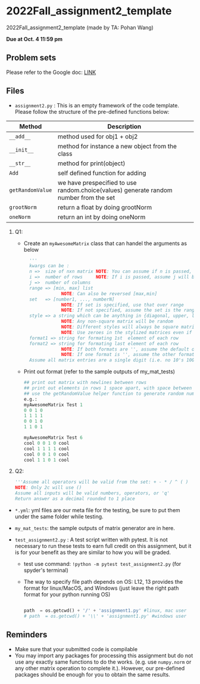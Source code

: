 # 2022Fall_assignment2_template
2022Fall_assignment2_template (made by TA: Pohan Wang)

**Due at Oct. 4 11:59 pm**

## Problem sets
Please refer to the Google doc: [LINK][link1]

[link1]: https://docs.google.com/document/d/1yKY06WHkL9MhC-1dU_Odsr2k-vbcIvsW4aNhbT7yMHw/edit




## Files
- `assignment2.py` : This is an empty framework of the code template. Please follow the structure of the pre-defined functions below:

| Method           | Description                                                                             |
|------------------|-----------------------------------------------------------------------------------------|
| `__add__`        | method used for obj1 + obj2                                                             |
| `__init__`       | method for instance a new object from the class                                         |
| `__str__`        | method for print(object)                                                                |
| `Add`            | self defined function for adding                                                        |
| `getRandomValue` | we have prespecified to use random.choice(values) generate random number   from the set |
| `grootNorm`      | return a float by doing grootNorm                                                       |
| `oneNorm`        | return an int by doing oneNorm                                                          |

1. Q1: 
    - Create an `myAwesomeMatrix` class that can handel the arguments as below
    
       ```python
         '''
         kwargs can be :
         n =>  size of nxn matrix NOTE: You can assume if n is passed, i and j won't be
         i =>  number of rows     NOTE: If i is passed, assume j will be too
         j =>  number of columns
         range => [min, max] list 
                     NOTE: Can also be reversed [max,min]
         set   => [number1, ..., numberN]
                     NOTE: If set is specified, use that over range
                     NOTE: If not specified, assume the set is the range
         style => a string which can be anything in {diagonal, upper, lower, symmetric, random}
                     NOTE: Any non-square matrix will be random
                     NOTE: Different styles will always be square matrices
                     NOTE: Use zeroes in the stylized matrices even if not in the given numbers
         format1 => string for formating 1st  element of each row
         format2 => string for formating last element of each row
                     NOTE: If both formats are '', assume the default of no format
                     NOTE: If one format is '', assume the other format is a string that is reversable
         Assume all matrix entries are a single digit (i.e. no 10's 100's, etc)

   - Print out format (refer to the sample outputs of my_mat_tests)
     ```python
     ## print out matrix with newlines between rows
     ## print out elements in rows 1 space apart, with space between the format strings and the values
     ## use the getRandomValue helper function to generate random numbers from an input list
     e.g.:
     myAwesomeMatrix Test 1
     0 0 1 0 
     1 1 1 1 
     0 0 1 0 
     1 1 0 1 

     myAwesomeMatrix Test 6
     cool 0 0 1 0 cool
     cool 1 1 1 1 cool
     cool 0 0 1 0 cool
     cool 1 1 0 1 cool
     ```
2. Q2:

      ```python
      '''Assume all operators will be valid from the set: + - * / ^ ( )
      NOTE: Only 2c will use ()
      Assume all inputs will be valid numbers, operators, or 'q'
      Return answer as a decimal rounded to 1 place 
      ```
- `*.yml`: yml files are our meta file for the testing, be sure to put them under the same folder while testing.
- `my_mat_tests`: the sample outputs of matrix generator are in here.

- `test_assignment2.py` : A test script written with pytest. It is not necessary to run these tests to earn full credit on this assignment, but it is for your benefit as they are similar to how you will be graded.
  - test use command: `!python -m pytest test_assignment2.py` (for spyder's terminal)
  - The way to specify file path depends on OS: L12, 13 provides the format for linux/MacOS, and Windows (just leave the right path format for your python running OS)

    ```python

    path  = os.getcwd() + '/' + 'assignment1.py' #linux, mac user
    # path  = os.getcwd() + '\\' + 'assignment1.py' #windows user

    ```

## Reminders
- Make sure that your submitted code is compilable
- You may import any packages for processing this assignment but do not use any exactly same functions to do the works. (e.g. use `numpy.norm` or any other matrix operation to complete it.). However, our pre-defined packages should be enough for you to obtain the same results.
